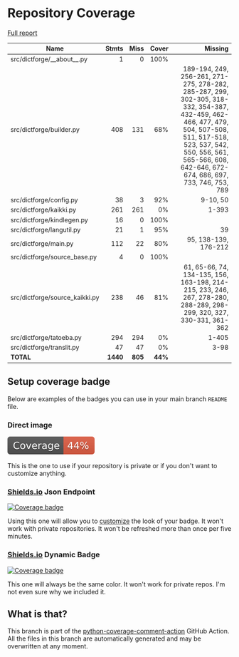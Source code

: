 # Repository Coverage

[Full report](https://htmlpreview.github.io/?https://github.com/andgineer/dictforge/blob/python-coverage-comment-action-data/htmlcov/index.html)

| Name                            |    Stmts |     Miss |   Cover |   Missing |
|-------------------------------- | -------: | -------: | ------: | --------: |
| src/dictforge/\_\_about\_\_.py  |        1 |        0 |    100% |           |
| src/dictforge/builder.py        |      408 |      131 |     68% |189-194, 249, 256-261, 271-275, 278-282, 285-287, 299, 302-305, 318-332, 354-387, 432-459, 462-466, 477, 479, 504, 507-508, 511, 517-518, 523, 537, 542, 550, 556, 561, 565-566, 608, 642-646, 672-674, 686, 697, 733, 746, 753, 789 |
| src/dictforge/config.py         |       38 |        3 |     92% |  9-10, 50 |
| src/dictforge/kaikki.py         |      261 |      261 |      0% |     1-393 |
| src/dictforge/kindlegen.py      |       16 |        0 |    100% |           |
| src/dictforge/langutil.py       |       21 |        1 |     95% |        39 |
| src/dictforge/main.py           |      112 |       22 |     80% |95, 138-139, 176-212 |
| src/dictforge/source\_base.py   |        4 |        0 |    100% |           |
| src/dictforge/source\_kaikki.py |      238 |       46 |     81% |61, 65-66, 74, 134-135, 156, 163-198, 214-215, 233, 246, 267, 278-280, 288-289, 298-299, 320, 327, 330-331, 361-362 |
| src/dictforge/tatoeba.py        |      294 |      294 |      0% |     1-405 |
| src/dictforge/translit.py       |       47 |       47 |      0% |      3-98 |
|                       **TOTAL** | **1440** |  **805** | **44%** |           |


## Setup coverage badge

Below are examples of the badges you can use in your main branch `README` file.

### Direct image

[![Coverage badge](https://raw.githubusercontent.com/andgineer/dictforge/python-coverage-comment-action-data/badge.svg)](https://htmlpreview.github.io/?https://github.com/andgineer/dictforge/blob/python-coverage-comment-action-data/htmlcov/index.html)

This is the one to use if your repository is private or if you don't want to customize anything.

### [Shields.io](https://shields.io) Json Endpoint

[![Coverage badge](https://img.shields.io/endpoint?url=https://raw.githubusercontent.com/andgineer/dictforge/python-coverage-comment-action-data/endpoint.json)](https://htmlpreview.github.io/?https://github.com/andgineer/dictforge/blob/python-coverage-comment-action-data/htmlcov/index.html)

Using this one will allow you to [customize](https://shields.io/endpoint) the look of your badge.
It won't work with private repositories. It won't be refreshed more than once per five minutes.

### [Shields.io](https://shields.io) Dynamic Badge

[![Coverage badge](https://img.shields.io/badge/dynamic/json?color=brightgreen&label=coverage&query=%24.message&url=https%3A%2F%2Fraw.githubusercontent.com%2Fandgineer%2Fdictforge%2Fpython-coverage-comment-action-data%2Fendpoint.json)](https://htmlpreview.github.io/?https://github.com/andgineer/dictforge/blob/python-coverage-comment-action-data/htmlcov/index.html)

This one will always be the same color. It won't work for private repos. I'm not even sure why we included it.

## What is that?

This branch is part of the
[python-coverage-comment-action](https://github.com/marketplace/actions/python-coverage-comment)
GitHub Action. All the files in this branch are automatically generated and may be
overwritten at any moment.